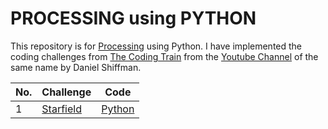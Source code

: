 # PROCESSING using PYTHON

This repository is for [Processing](https://py.processing.org/) using Python. I have implemented the coding challenges from [The Coding Train](https://thecodingtrain.com/) from the [Youtube Channel](https://www.youtube.com/c/TheCodingTrain) of the same name by Daniel Shiffman.  

| No. | Challenge                                                                                                                  | Code                                                                                      |
|-----|----------------------------------------------------------------------------------------------------------------------------|-------------------------------------------------------------------------------------------|
| 1   | [Starfield](https://www.youtube.com/watch?v=17WoOqgXsRM&list=PLRqwX-V7Uu6ZiZxtDDRCi6uhfTH4FilpH&ab_channel=TheCodingTrain) | [Python](https://github.com/Garuda-RSG/Processing-using-Python/tree/master/CT__Starfield) |
                                                            